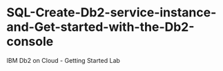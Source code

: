 # SQL-Create-Db2-service-instance-and-Get-started-with-the-Db2-console
IBM Db2 on Cloud - Getting Started Lab
